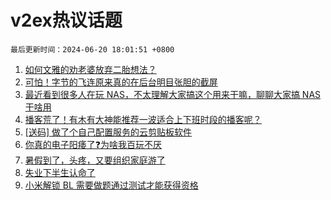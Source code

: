 # v2ex热议话题

`最后更新时间：2024-06-20 18:01:51 +0800`

1. [如何文雅的劝老婆放弃二胎想法？](https://www.v2ex.com/t/1051029)
1. [可怕！字节的飞连原来真的在后台明目张胆的截屏](https://www.v2ex.com/t/1050989)
1. [最近看到很多人在玩 NAS，不太理解大家搞这个用来干嘛，聊聊大家搞 NAS 干啥用](https://www.v2ex.com/t/1051049)
1. [播客荒了！有木有大神能推荐一波适合上下班时段的播客呢？](https://www.v2ex.com/t/1051036)
1. [[送码] 做了个自己配置服务的云剪贴板软件](https://www.v2ex.com/t/1051054)
1. [你真的电子阳痿了❓为啥我百玩不厌](https://www.v2ex.com/t/1051075)
1. [暑假到了，头疼，又要组织家庭游了](https://www.v2ex.com/t/1051034)
1. [失业下半生认命了](https://www.v2ex.com/t/1051140)
1. [小米解锁 BL 需要做题通过测试才能获得资格](https://www.v2ex.com/t/1051084)


